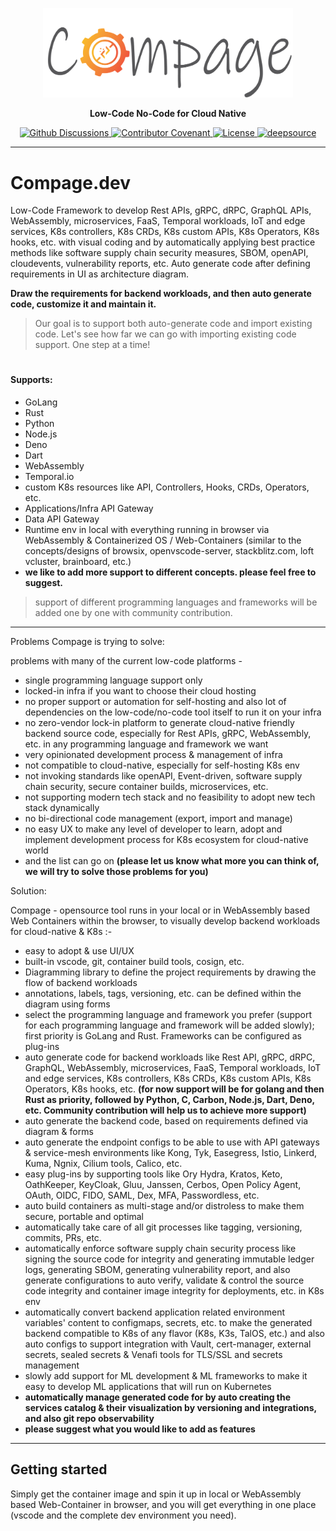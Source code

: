 <p align="center"><img src="compage-logo.png" width="400"></p>
<p align="center"><b>Low-Code No-Code for Cloud Native</b></p>

<p align="center">
  <a href="Github Discussions">
    <img src="https://img.shields.io/github/discussions/intelops/compage" alt="Github Discussions">
  </a>
  <a href="code_of_conduct.md">
    <img src="https://img.shields.io/badge/Contributor%20Covenant-v2.0%20adopted-ff69b4.svg" alt="Contributor Covenant">
  </a>
  <a href="https://opensource.org/licenses/Apache-2.0">
    <img src="https://img.shields.io/badge/License-Apache%202.0-blue.svg" alt="License">
  </a>
  <a href="deepsource-badge">
    <img src="https://deepsource.io/gh/intelops/compage.svg/?label=active+issues&show_trend=true&token=m1DCdAuysqc5fOcnRlY8GsWA" alt="deepsource">
  </a>
</p>

<hr>

# Compage.dev
Low-Code Framework to develop Rest APIs, gRPC, dRPC, GraphQL APIs, WebAssembly, microservices, FaaS, Temporal workloads, IoT and edge services, K8s controllers, K8s CRDs, K8s custom APIs, K8s Operators, K8s hooks, etc. with visual coding and by automatically applying best practice methods like software supply chain security measures, SBOM, openAPI, cloudevents, vulnerability reports, etc. Auto generate code after defining requirements in UI as architecture diagram.

**Draw the requirements for backend workloads, and then auto generate code, customize it and maintain it.**
> Our goal is to support both auto-generate code and import existing code. Let's see how far we can go with importing existing code support. One step at a time! 

#

#### Supports:
- GoLang
- Rust
- Python
- Node.js
- Deno
- Dart
- WebAssembly
- Temporal.io 
- custom K8s resources like API, Controllers, Hooks, CRDs, Operators, etc.
- Applications/Infra API Gateway
- Data API Gateway
- Runtime env in local with everything running in browser via WebAssembly & Containerized OS / Web-Containers (similar to the concepts/designs of browsix, openvscode-server, stackblitz.com, loft vcluster, brainboard, etc.) 
- **we like to add more support to different concepts. please feel free to suggest.**

> support of different programming languages and frameworks will be added one by one with community contribution.

------------
Problems Compage is trying to solve:

problems with many of the current low-code platforms - 
- single programming language support only
- locked-in infra if you want to choose their cloud hosting
- no proper support or automation for self-hosting and also lot of dependencies on the low-code/no-code tool itself to run it on your infra
- no zero-vendor lock-in platform to generate cloud-native friendly backend source code, especially for Rest APIs, gRPC, WebAssembly, etc. in any programming language and framework we want 
- very opinionated development process & management of infra 
- not compatible to cloud-native, especially for self-hosting K8s env
- not invoking standards like openAPI, Event-driven, software supply chain security, secure container builds, microservices, etc.
- not supporting modern tech stack and no feasibility to adopt new tech stack dynamically 
- no bi-directional code management (export, import and manage)
- no easy UX to make any level of developer to learn, adopt and implement development process for K8s ecosystem for cloud-native world
- and the list can go on **(please let us know what more you can think of, we will try to solve those problems for you)**


Solution:

Compage - opensource tool runs in your local or in WebAssembly based Web Containers within the browser, to visually develop backend workloads for cloud-native & K8s :- 
- easy to adopt & use UI/UX 
- built-in vscode, git, container build tools, cosign, etc. 
- Diagramming library to define the project requirements by drawing the flow of backend workloads
- annotations, labels, tags, versioning, etc. can be defined within the diagram using forms
- select the programming language and framework you prefer (support for each programming language and framework will be added slowly); first priority is GoLang and Rust. Frameworks can be configured as plug-ins 
- auto generate code for backend workloads like Rest API, gRPC, dRPC, GraphQL, WebAssembly, microservices, FaaS, Temporal workloads, IoT and edge services, K8s controllers, K8s CRDs, K8s custom APIs, K8s Operators, K8s hooks, etc. **(for now support will be for golang and then Rust as priority, followed by Python, C, Carbon, Node.js, Dart, Deno, etc. Community contribution will help us to achieve more support)** 
- auto generate the backend code, based on requirements defined via diagram & forms 
- auto generate the endpoint configs to be able to use with API gateways & service-mesh environments like Kong, Tyk, Easegress, Istio, Linkerd, Kuma, Ngnix, Cilium tools, Calico, etc.
- easy plug-ins by supporting tools like Ory Hydra, Kratos, Keto, OathKeeper, KeyCloak, Gluu, Janssen, Cerbos, Open Policy Agent, OAuth, OIDC, FIDO, SAML, Dex, MFA, Passwordless, etc. 
- auto build containers as multi-stage and/or distroless to make them secure, portable and optimal 
- automatically take care of all git processes like tagging, versioning, commits, PRs, etc.
- automatically enforce software supply chain security process like signing the source code for integrity and generating immutable ledger logs, generating SBOM, generating vulnerability report, and also generate configurations to auto verify, validate & control the source code integrity and container image integrity for deployments, etc. in K8s env 
- automatically convert backend application related environment variables' content to configmaps, secrets, etc. to make the generated backend compatible to K8s of any flavor (K8s, K3s, TalOS, etc.) and also auto configs to support integration with Vault, cert-manager, external secrets, sealed secrets & Venafi tools for TLS/SSL and secrets management 
- slowly add support for ML development & ML frameworks to make it easy to develop ML applications that will run on Kubernetes 
- **automatically manage generated code for by auto creating the services catalog & their visualization by versioning and integrations, and also git repo observability** 
- **please suggest what you would like to add as features**

-------------------------
## Getting started

Simply get the container image and spin it up in local or WebAssembly based Web-Container in browser, and you will get everything in one place (vscode and the complete dev environment you need). 
